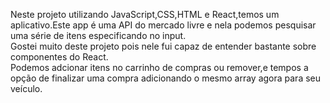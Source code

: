 Neste projeto utilizando JavaScript,CSS,HTML e React,temos um aplicativo.Este app é uma API do mercado livre e nela podemos pesquisar uma série de itens especificando no input.<br>
Gostei muito deste projeto pois nele fui capaz de entender bastante sobre componentes do React.<br>
Podemos adcionar itens no carrinho de compras ou remover,e tempos a opção de finalizar uma compra adicionando o mesmo array agora para seu veículo.
 
  
